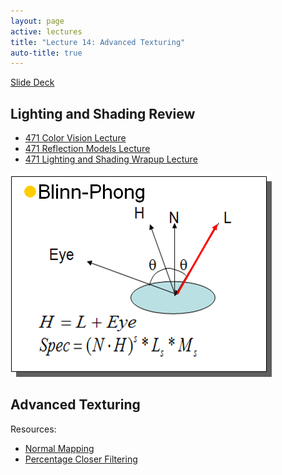 ```yaml
---
layout: page
active: lectures
title: "Lecture 14: Advanced Texturing"
auto-title: true
---
```



<a href="https://docs.google.com/presentation/d/1NUknkIE4VqjbmlcW5crsz1d4DebWjQm0xl54ZkT-uZA/edit?usp=sharing" class="btn btn-info">Slide Deck</a>


Lighting and Shading Review
---------------------------

- [471 Color Vision Lecture](https://iondune.github.io/csc471/lectures/15-lighting-1)
- [471 Reflection Models Lecture](https://iondune.github.io/csc471/lectures/16-lighting-2)
- [471 Lighting and Shading Wrapup Lecture](https://iondune.github.io/csc471/lectures/17-lighting-3)

![blinn-phong reflectance model](01-figure-blinn-phong.png)



Advanced Texturing
------------------

Resources:

* [Normal Mapping](https://learnopengl.com/Advanced-Lighting/Normal-Mapping)
* [Percentage Closer Filtering](https://developer.nvidia.com/gpugems/GPUGems/gpugems_ch11.html)
